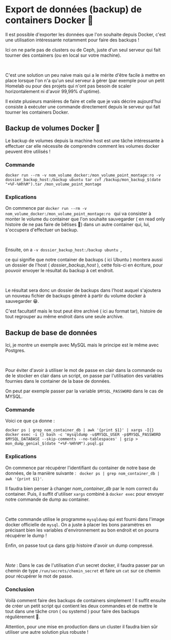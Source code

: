 # Export de données (backup) de containers Docker 🐳


Il est possible d'exporter les données que l'on souhaite depuis Docker, c'est une utilisation intéressante notamment pour faire des backups !

Ici on ne parle pas de clusters ou de Ceph, juste d'un seul serveur qui fait tourner des containers (ou en local sur votre machine).

<br>

C'est une solution un peu naive mais qui a le mérite d'être facile à mettre en place lorsque l'on n'a qu'un seul serveur à gérer (par exemple pour un petit Homelab ou pour des projets qui n'ont pas besoin de scaler horizontalement ni d'avoir 99,99% d'uptime).

Il existe plusieurs manières de faire et celle que je vais décrire aujourd'hui consiste à exécuter une commande directement depuis le serveur qui fait tourner les containers Docker.

## Backup de volumes Docker 🐳

Le backup de volumes depuis la machine host est une tâche intéressante à effectuer car elle nécessite de comprendre comment les volumes docker peuvent être utilisés !

### Commande

```shell
docker run --rm -v nom_volume_docker:/mon_volume_point_montage:ro -v dossier_backup_host:/backup ubuntu tar cvf /backup/mon_backup_$(date "+%F-%Hh%M").tar /mon_volume_point_montage
```

### Explications

On commence par `docker run --rm -v nom_volume_docker:/mon_volume_point_montage:ro `
qui va consister à monter le volume du container que l'on souhaite sauvegarder ( en read only histoire de ne pas faire de bêtises 🤪) dans un autre container qui, lui, s'occupera d'effectuer un backup.

<br>

Ensuite, on a `-v dossier_backup_host:/backup ubuntu `,

ce qui signifie que notre container de backups ( ici Ubuntu ) montera aussi un dossier de l'host ( *dossier_backup_host* ), cette fois-ci en écriture, pour pouvoir envoyer le résultat du backup à cet endroit. 

<br>

Le résultat sera donc un dossier de backups dans l'host auquel s'ajoutera un nouveau fichier de backups généré à partir du volume docker à sauvegarder 😁.

C'est facultatif mais le tout peut être archivé ( ici au format tar), histoire de tout regrouper au même endroit dans une seule archive.

## Backup de base de données

Ici, je montre un exemple avec MySQL mais le principe est le même avec Postgres.

<br>

Pour éviter d'avoir à utiliser le mot de passe en clair dans la commande ou de le stocker en clair dans un script, on passe par l'utilisation des variables fournies dans le container de la base de données.

On peut par exemple passer par la variable `$MYSQL_PASSWORD` dans le cas de MYSQL. 

### Commande

Voici ce que ça donne :

```shell
docker ps | grep nom_container_db | awk '{print $1}' | xargs -I{} docker exec -i {} bash -c 'mysqldump -u$MYSQL_USER -p$MYSQL_PASSWORD $MYSQL_DATABASE --skip-comments --no-tablespaces' | gzip > mon_dump_genial_$(date "+%F-%Hh%M").psql.gz
```

### Explications

On commence par récupérer l'identifiant du container de notre base de données, de la manière suivante : ` docker ps | grep nom_container_db | awk '{print $1}'`. 

Il faudra bien penser à changer *nom_container_db* par le nom correct du  container. 
Puis, il suffit d'utiliser `xargs` combiné à `docker exec` pour envoyer notre commande de dump au container.

<br>

Cette commande utilise le programme `mysqldump` qui est fourni dans l'image docker officielle de `mysql`.
On a juste à placer les bons paramètres en précisant bien les variables d'environnement au bon endroit et on pourra récupérer le dump !

Enfin, on passe tout ça dans gzip histoire d'avoir un dump compressé.

<br>

*Note* : Dans le cas de l'utilisation d'un secret docker, il faudra passer par un chemin de type `/run/secrets/chemin_secret` et faire un `cat` sur ce chemin pour récupérer le mot de passe.

### Conclusion

Voilà comment faire des backups de containers simplement !
Il suffit ensuite de créer un petit script qui contient les deux commandes et de mettre le tout dans une tâche cron ( ou systemd ) pour faire des backups régulièrement 🙂.

Attention, pour une mise en production dans un cluster il faudra bien sûr utiliser une autre solution plus robuste ! 

